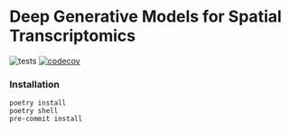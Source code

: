 Deep Generative Models for Spatial Transcriptomics
========================================
![tests](https://github.com/prob-ml/spatial/workflows/tests/badge.svg)
[![codecov](https://codecov.io/gh/prob-ml/spatial/branch/main/graph/badge.svg?token=98AQPGC96W)](https://codecov.io/gh/prob-ml/spatial)

### Installation
```
poetry install
poetry shell
pre-commit install
```
